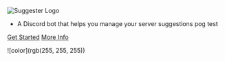 ![Suggester Logo](/images/coverpageLogo.png)

- A Discord bot that helps you manage your server suggestions pog test

[Get Started](getting-started.md)
[More Info](home.md)


<!-- background color -->

![color](rgb(255, 255, 255))
